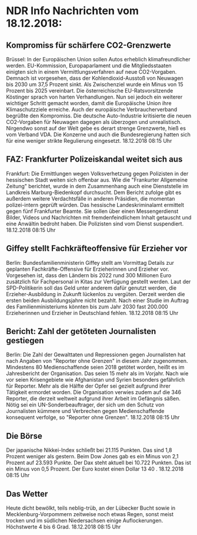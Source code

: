 # NDR Info Nachrichten vom 18.12.2018:


## Kompromiss für schärfere CO2-Grenzwerte
Brüssel: In der Europäischen Union sollen Autos erheblich klimafreundlicher werden. EU-Kommission, Europaparlament und die Mitgliedsstaaten einigten sich in einem Vermittlungsverfahren auf neue CO2-Vorgaben. Demnach ist vorgesehen, dass der Kohlendioxid-Ausstoß von Neuwagen bis 2030 um 37,5 Prozent sinkt. Als Zwischenziel wurde ein Minus von 15 Prozent bis 2025 vereinbart. Die österreichische EU-Ratsvorsitzende Köstinger sprach von harten Verhandlungen. Nun sei jedoch ein weiterer wichtiger Schritt gemacht worden, damit die Europäische Union ihre Klimaschutzziele erreiche. Auch der europäische Verbraucherverband begrüßte den Kompromiss. Die deutsche Auto-Industrie kritisierte die neuen CO2-Vorgaben für Neuwagen dagegen als überzogen und unrealistisch. Nirgendwo sonst auf der Welt gebe es derart strenge Grenzwerte, hieß es vom Verband VDA. Die Konzerne und auch die Bundesregierung hatten sich für eine weniger strikte Regulierung eingesetzt. 18.12.2018 08:15 Uhr 

## FAZ: Frankfurter Polizeiskandal weitet sich aus
Frankfurt: Die Ermittlungen wegen Volksverhetzung gegen Polizisten in der hessischen Stadt weiten sich offenbar aus. Wie die "Frankurter Allgemeine Zeitung" berichtet, wurde in dem Zusammenhang auch eine Dienststelle im Landkreis Marburg-Biedenkopf durchsucht. Dem Bericht zufolge gibt es außerdem weitere Verdachtsfälle in anderen Präsidien, die momentan polizei-intern geprüft würden. Das hessische Landeskriminalamt ermittelt gegen fünf Frankfurter Beamte. Sie sollen über einen Messengerdienst Bilder, Videos und Nachrichten mit fremdenfeindlichem Inhalt getauscht und eine Anwältin bedroht haben. Die Polizisten sind vom Dienst suspendiert. 18.12.2018 08:15 Uhr 

## Giffey stellt Fachkräfteoffensive für Erzieher vor
Berlin:	Bundesfamilienministerin Giffey stellt am Vormittag Details zur geplanten Fachkräfte-Offensive für Erzieherinnen und Erzieher vor. Vorgesehen ist, dass den Ländern bis 2022 rund 300 Millionen Euro zusätzlich für Fachpersonal in Kitas zur Verfügung gestellt werden. Laut der SPD-Politikerin soll das Geld unter anderem dafür genutzt werden, die Erzieher-Ausbildung in Zukunft lückenlos zu vergüten. Derzeit werden die ersten beiden Ausbildungsjahre nicht bezahlt. Nach einer Studie im Auftrag des Familienministeriums könnten bis zum Jahr 2030 fast 200.000 Erzieherinnen und Erzieher in Deutschland fehlen. 18.12.2018 08:15 Uhr 

## Bericht: Zahl der getöteten Journalisten gestiegen
Berlin: Die Zahl der Gewalttaten und Repressionen gegen Journalisten hat nach Angaben von "Reporter ohne Grenzen" in diesem Jahr zugenommen. Mindestens 80 Medienschaffende seien 2018 getötet worden, heißt es im Jahresbericht der Organisation. Das seien 15 mehr als im Vorjahr. Nach wie vor seien Krisengebiete wie Afghanistan und Syrien besonders gefährlich für Reporter. Mehr als die Hälfte der Opfer sei gezielt aufgrund ihrer Tätigkeit ermordet worden. Die Organisation verwies zudem auf die 346 Reporter, die derzeit weltweit aufgrund ihrer Arbeit im Gefängnis säßen. Nötig sei ein UN-Sonderbeauftrager, der sich um den Schutz von Journalisten kümmere und Verbrechen gegen Medienschaffende konsequent verfolge, so "Reporter ohne Grenzen". 18.12.2018 08:15 Uhr 

## Die Börse
Der japanische Nikkei-Index schließt bei  21.115  Punkten. Das sind  1,8  Prozent weniger als gestern. Beim Dow Jones gab es ein Minus von  2,1  Prozent auf  23.593  Punkte. Der Dax steht aktuell bei  10.722  Punkten. Das ist ein Minus von  0,5  Prozent. Der Euro kostet einen Dollar  13 40 . 18.12.2018 08:15 Uhr 

## Das Wetter
Heute dicht bewölkt, teils neblig-trüb, an der Lübecker Bucht sowie in Mecklenburg-Vorpommern zeitweise noch etwas Regen, sonst meist trocken und im südlichen Niedersachsen einige Auflockerungen. Höchstwerte 4 bis 6 Grad. 18.12.2018 08:15 Uhr 
